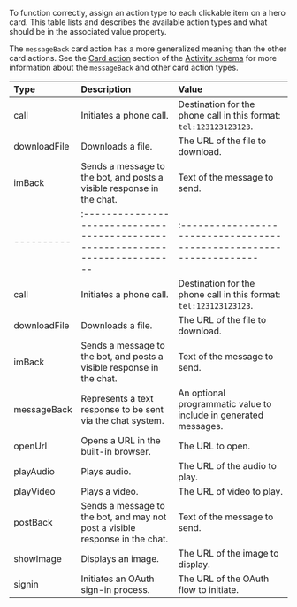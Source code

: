 To function correctly, assign an action type to each clickable item on a hero card. This table lists and describes the available action types and what should be in the associated value property.

The `messageBack` card action has a more generalized meaning than the other card actions. See the [Card action](https://github.com/Microsoft/botframework-sdk/blob/main/specs/botframework-activity/botframework-activity.md#card-action) section of the [Activity schema](https://github.com/Microsoft/botframework-sdk/blob/main/specs/botframework-activity/botframework-activity.md) for more information about the `messageBack` and other card action types.

| Type         | Description                                                                  | Value                                                              |
|:-------------|:-----------------------------------------------------------------------------|:-------------------------------------------------------------------|
| call         | Initiates a phone call.                                                      | Destination for the phone call in this format: `tel:123123123123`. |
| downloadFile | Downloads a file.                                                            | The URL of the file to download.                                   |
| imBack       | Sends a message to the bot, and posts a visible response in the chat.        | Text of the message to send.                                       |
----------|:-----------------------------------------------------------------------------|:-------------------------------------------------------------------|
| call         | Initiates a phone call.                                                      | Destination for the phone call in this format: `tel:123123123123`. |
| downloadFile | Downloads a file.                                                            | The URL of the file to download.                                   |
| imBack       | Sends a message to the bot, and posts a visible response in the chat.        | Text of the message to send.                                       |
| messageBack  | Represents a text response to be sent via the chat system.                   | An optional programmatic value to include in generated messages.   |
| openUrl      | Opens a URL in the built-in browser.                                         | The URL to open.                                                   |
| playAudio    | Plays audio.                                                                 | The URL of the audio to play.                                      |
| playVideo    | Plays a video.                                                               | The URL of video to play.                                          |
| postBack     | Sends a message to the bot, and may not post a visible response in the chat. | Text of the message to send.                                       |
| showImage    | Displays an image.                                                           | The URL of the image to display.                                   |
| signin       | Initiates an OAuth sign-in process.                                           | The URL of the OAuth flow to initiate.                             |
